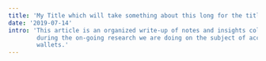```yaml
---
title: 'My Title which will take something about this long for the title.'
date: '2019-07-14'
intro: 'This article is an organized write-up of notes and insights collected
        during the on-going research we are doing on the subject of accessible
        wallets.'
---
```

